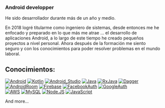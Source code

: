 ### Android developper


He sido desarrollador durante más de un año y medio.

En 2018 logré titularme como ingeniero de sistemas, desde entonces me he enfocado y preparado en lo que más me atrae ... el desarrollo de aplicaciones Android, a lo largo de este tiempo he creado pequeños proyectos a nivel personal. Ahora después de la formación me siento seguro y con los conocimientos para poder resolver problemas en el mundo laboral.


## Conocimientos:
[![Android](https://img.shields.io/badge/Android-3DDC84?style=for-the-badge&logo=android&logoColor=white&labelColor=101010)]()
[![Kotlin](https://img.shields.io/badge/Kotlin-0095D5?style=for-the-badge&logo=kotlin&logoColor=white&labelColor=101010)]()
[![Android_Studio](https://img.shields.io/badge/Android_Studio-3DDC84?style=for-the-badge&logo=android-studio&logoColor=white&labelColor=101010)]()
[![Java](https://img.shields.io/badge/Java-007396?style=for-the-badge&logo=java&logoColor=white&labelColor=101010)]()
[![RxJava](https://img.shields.io/badge/RxJava-007396?style=for-the-badge&logo=java&logoColor=white&labelColor=101010)]()
[![Dagger](https://img.shields.io/badge/Dagger2-000000?style=for-the-badge&logo=conda-forge&logoColor=white&labelColor=101010)]()
</br>
[![AndroidRoom](https://img.shields.io/badge/Android_Room_SQLite-000000?style=for-the-badge&logo=sqlite&logoColor=white&labelColor=101010)]()
[![Firebase](https://img.shields.io/badge/Firebase-FFCA28?style=for-the-badge&logo=firebase&logoColor=white&labelColor=101010)]()
[![FacebookAuth](https://img.shields.io/badge/Facebook_Auth-4479A1?style=for-the-badge&logo=facebook&logoColor=white&labelColor=101010)]()
[![GoogleAuth](https://img.shields.io/badge/Google_Auth-000000?style=for-the-badge&logo=google&logoColor=white&labelColor=101010)]()
</br>
[![AWS](https://img.shields.io/badge/AWS-232F3E?style=for-the-badge&logo=amazon-aws&logoColor=white&labelColor=101010)]()
[![MySQL](https://img.shields.io/badge/PostgreSQL-4479A1?style=for-the-badge&logo=postgresql&logoColor=white&labelColor=101010)]()
[![Node.JS](https://img.shields.io/badge/Node.JS-339933?style=for-the-badge&logo=node.js&logoColor=white&labelColor=101010)]()
[![JavaScript](https://img.shields.io/badge/JavaScript-F7DF1E?style=for-the-badge&logo=javascript&logoColor=white&labelColor=101010)]()
</br>


And more...
